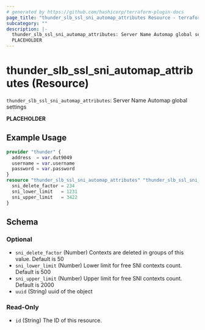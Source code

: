 ```yaml
---
# generated by https://github.com/hashicorp/terraform-plugin-docs
page_title: "thunder_slb_ssl_sni_automap_attributes Resource - terraform-provider-thunder"
subcategory: ""
description: |-
  thunder_slb_ssl_sni_automap_attributes: Server Name Automap global settings
  PLACEHOLDER
---
```


# thunder_slb_ssl_sni_automap_attributes (Resource)

`thunder_slb_ssl_sni_automap_attributes`: Server Name Automap global settings

__PLACEHOLDER__

## Example Usage

```terraform
provider "thunder" {
  address  = var.dut9049
  username = var.username
  password = var.password
}
resource "thunder_slb_ssl_sni_automap_attributes" "thunder_slb_ssl_sni_automap_attributes" {
  sni_delete_factor = 234
  sni_lower_limit   = 1231
  sni_upper_limit   = 3422
}
```

<!-- schema generated by tfplugindocs -->
## Schema

### Optional

- `sni_delete_factor` (Number) Contexts are deleted in groups of this value. Default is 50
- `sni_lower_limit` (Number) Lower limit for free SNI contexts count. Default is 500
- `sni_upper_limit` (Number) Upper limit for free SNI contexts count. Default is 2000
- `uuid` (String) uuid of the object

### Read-Only

- `id` (String) The ID of this resource.


